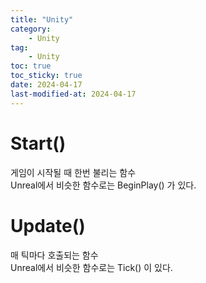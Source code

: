 ```yaml
---
title: "Unity"
category:
    - Unity
tag:
    - Unity
toc: true
toc_sticky: true
date: 2024-04-17
last-modified-at: 2024-04-17
---
```

# Start()
게임이 시작될 때 한번 불리는 함수   
Unreal에서 비슷한 함수로는 BeginPlay() 가 있다.
# Update()
매 틱마다 호출되는 함수   
Unreal에서 비슷한 함수로는 Tick() 이 있다.